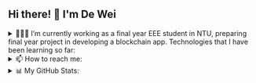## Hi there! 👋 I'm De Wei
<img src="https://komarev.com/ghpvc/?username=dewchan01&style=for-the-badge&color=blue" alt=""/>
<details>
<summary>🧑🏻‍💻 I’m currently working as a final year EEE student in NTU, preparing final year project in developing a blockchain app. Technologies that I have been learning so far:</summary>

### 🌩️ Cloud Stack

<details>
<summary>☁️ Cloud Providers</summary>

[![AWS](https://img.shields.io/badge/-AWS-232F3E?style=for-the-badge&logo=amazon-aws&logoColor=white)](https://aws.amazon.com/)
[![GCP](https://img.shields.io/badge/-GCP-4285F4?style=for-the-badge&logo=google-cloud&logoColor=white)](https://cloud.google.com/)
[![Azure](https://img.shields.io/badge/-Azure-0089D6?style=for-the-badge&logo=microsoft-azure&logoColor=white)](https://azure.microsoft.com/)
</details>

<details>
<summary>🐳 Containerization</summary>

[![Docker](https://img.shields.io/badge/-Docker-2496ED?style=for-the-badge&logo=docker&logoColor=white)](https://www.docker.com/)
[![Rancher](https://img.shields.io/badge/-Rancher-0075A8?style=for-the-badge&logo=rancher&logoColor=white)](https://rancher.com/)
</details>

<details>
<summary>💾 Storage</summary>

[![MinIO](https://img.shields.io/badge/-MinIO-00ADD8?style=for-the-badge&logo=min.io&logoColor=white)](https://min.io/)
</details>

<details>
<summary>🎵 Orchestration</summary>
  
[![Kubernetes](https://img.shields.io/badge/-Kubernetes-326CE5?style=for-the-badge&logo=kubernetes&logoColor=white)](https://kubernetes.io/)
[![Helm](https://img.shields.io/badge/-Helm-277A9F?style=for-the-badge&logo=helm&logoColor=white)](https://helm.sh/)
</details>

### 🖥️ Front-end App Development

<details>
<summary>💻 Languages & Frameworks</summary>

[![HTML5](https://img.shields.io/badge/-HTML5-E34F26?style=for-the-badge&logo=html5&logoColor=white)](https://developer.mozilla.org/en-US/docs/Web/HTML)
[![CSS3](https://img.shields.io/badge/-CSS3-1572B6?style=for-the-badge&logo=css3&logoColor=white)](https://developer.mozilla.org/en-US/docs/Web/CSS)
[![JavaScript](https://img.shields.io/badge/-JavaScript-F7DF1E?style=for-the-badge&logo=javascript&logoColor=black)](https://developer.mozilla.org/en-US/docs/Web/JavaScript)
[![TypeScript](https://img.shields.io/badge/-TypeScript-3178C6?style=for-the-badge&logo=typescript&logoColor=white)](https://www.typescriptlang.org/)
</details>

<details>
<summary>🔧 Frameworks & Libraries</summary>

[![Node.js](https://img.shields.io/badge/-Node.js-339933?style=for-the-badge&logo=node.js&logoColor=white)](https://nodejs.org/)
[![Angular](https://img.shields.io/badge/-Angular-DD0031?style=for-the-badge&logo=angular&logoColor=white)](https://angular.io/)
[![GreenSock](https://img.shields.io/badge/-GreenSock-88CE02?style=for-the-badge&logo=greensock&logoColor=white)](https://greensock.com/)
 <!-- [![React](https://img.shields.io/badge/-React-61DAFB?style=for-the-badge&logo=react&logoColor=white)](https://reactjs.org/)
 -->
  
</details>
  
### ⚙️ Back-end App Development

<details>
<summary>🗄️ Frameworks & Databases</summary>

[![NestJS](https://img.shields.io/badge/-NestJS-E0234E?style=for-the-badge&logo=nestjs&logoColor=white)](https://nestjs.com/)
[![SQLite](https://img.shields.io/badge/-SQLite-003B57?style=for-the-badge&logo=sqlite&logoColor=white)](https://www.sqlite.org/)
[![PostgreSQL](https://img.shields.io/badge/-PostgreSQL-336791?style=for-the-badge&logo=postgresql&logoColor=white)](https://www.postgresql.org/)
[![TypeORM](https://img.shields.io/badge/-TypeORM-E83524?style=for-the-badge&logo=typeorm&logoColor=white)](https://typeorm.io/)
[![Swagger](https://img.shields.io/badge/-Swagger-85EA2D?style=for-the-badge&logo=swagger&logoColor=black)](https://swagger.io/)
[![OpenAPI](https://img.shields.io/badge/-OpenAPI-6BA539?style=for-the-badge&logo=openapi-initiative&logoColor=white)](https://www.openapis.org/)
<!-- [![MongoDB](https://img.shields.io/badge/-MongoDB-47A248?style=for-the-badge&logo=mongodb&logoColor=white)](https://www.mongodb.com/) -->
</details>

### 🌐 IoT

<details>
<summary>🔌 Hardware & Platforms</summary>

[![Arduino](https://img.shields.io/badge/-Arduino-00979D?style=for-the-badge&logo=arduino&logoColor=white)](https://www.arduino.cc/)
</details>

### 🎮 Unity Pixel Game

<details>
<summary>🕹️ Game Development & Design</summary>

[![Unity](https://img.shields.io/badge/-Unity-000000?style=for-the-badge&logo=unity&logoColor=white)](https://unity.com/)
[![C#](https://img.shields.io/badge/-C%23-239120?style=for-the-badge&logo=c-sharp&logoColor=white)](https://docs.microsoft.com/en-us/dotnet/csharp/)
[![Adobe Premier Pro](https://img.shields.io/badge/-Adobe%20Premiere%20Pro-9999FF?style=for-the-badge&logo=adobe-premiere-pro&logoColor=white)](https://www.adobe.com/products/premiere.html)
[![Photoshop](https://img.shields.io/badge/-Photoshop-31A8FF?style=for-the-badge&logo=adobe-photoshop&logoColor=white)](https://www.adobe.com/products/photoshop.html)
</details>

### 🌐 Web3 App Development

<details>
<summary>📐 AR & 3D Modeling</summary>

[![Vuforia Studio](https://img.shields.io/badge/-Vuforia%20Studio-FF6600?style=for-the-badge&logo=pivotal-tracker&logoColor=white)](https://www.ptc.com/en/products/augmented-reality/vuforia/studio)
[![Creo Illustrate](https://img.shields.io/badge/-Creo%20Illustrate-009EDB?style=for-the-badge&logo=creo-illustrate&logoColor=white)](https://www.ptc.com/en/products/augmented-reality/vuforia/creo-illustrate)
[![Autodesk Fusion 360](https://img.shields.io/badge/-Autodesk%20Fusion%20360-FF6F00?style=for-the-badge&logo=autodesk&logoColor=white)](https://www.autodesk.com/products/fusion-360/)

</details>

### 🚀 DevOps Collaboration and Version Control

<details>
<summary>🔧 Tools and Platforms</summary>

[![Jira](https://img.shields.io/badge/-Jira-0052CC?style=for-the-badge&logo=jira&logoColor=white)](https://www.atlassian.com/software/jira)
[![Bitbucket](https://img.shields.io/badge/-Bitbucket-0052CC?style=for-the-badge&logo=bitbucket&logoColor=white)](https://bitbucket.org/)
[![Git](https://img.shields.io/badge/-Git-F05032?style=for-the-badge&logo=git&logoColor=white)](https://git-scm.com/)
[![GitHub](https://img.shields.io/badge/-GitHub-181717?style=for-the-badge&logo=github&logoColor=white)](https://github.com/)
[![Confluence](https://img.shields.io/badge/-Confluence-172B4D?style=for-the-badge&logo=confluence&logoColor=white)](https://www.atlassian.com/software/confluence)

</details>

### ⚡ Performance & Testing

<details>
<summary>🔍 Monitoring and Logging</summary>

[![Jenkins](https://img.shields.io/badge/-Jenkins-D24939?style=for-the-badge&logo=jenkins&logoColor=white)](https://www.jenkins.io/)
[![Grafana](https://img.shields.io/badge/-Grafana-F46800?style=for-the-badge&logo=grafana&logoColor=white)](https://grafana.com/)
[![InfluxDB](https://img.shields.io/badge/-InfluxDB-22ADF6?style=for-the-badge&logo=influxdb&logoColor=white)](https://www.influxdata.com/)
[![K6](https://img.shields.io/badge/-K6-000000?style=for-the-badge&logo=k6&logoColor=white)](https://k6.io/)

</details>

<details>
<summary>🧪 Testing</summary>

[![Postman](https://img.shields.io/badge/-Postman-FF6C37?style=for-the-badge&logo=postman&logoColor=white)](https://www.postman.com/)
[![Thunder Client](https://img.shields.io/badge/-Thunder%20Client-2F80ED?style=for-the-badge&logo=thunder-client&logoColor=white)](https://www.thunderclient.io/)
[![Jest](https://img.shields.io/badge/-Jest-C21325?style=for-the-badge&logo=jest&logoColor=white)](https://jestjs.io/)

</details>
  
### 🌐 Other Languages and IDE

<details>
<summary>🌐 Other Languages</summary>
  
[![Go](https://img.shields.io/badge/-Go-00ADD8?style=for-the-badge&logo=go&logoColor=white)](https://golang.org/)
[![Python](https://img.shields.io/badge/-Python-3776AB?style=for-the-badge&logo=python&logoColor=white)](https://www.python.org/)
[![C](https://img.shields.io/badge/-C-00599C?style=for-the-badge&logo=c&logoColor=white)](https://devdocs.io/c/)

</details>
  
<details>
<summary>🛠️ IDE</summary>

[![Code::Blocks](https://img.shields.io/badge/-Code::Blocks-333333?style=for-the-badge&logo=codeblocks&logoColor=white)](http://www.codeblocks.org/)
[![PyCharm](https://img.shields.io/badge/-PyCharm-000000?style=for-the-badge&logo=pycharm&logoColor=white)](https://www.jetbrains.com/pycharm/)
[![Visual Studio Code](https://img.shields.io/badge/-Visual%20Studio%20Code-007ACC?style=for-the-badge&logo=visual-studio-code&logoColor=white)](https://code.visualstudio.com/)
[![Visual Studio](https://img.shields.io/badge/-Visual%20Studio-5C2D91?style=for-the-badge&logo=visual-studio&logoColor=white)](https://visualstudio.microsoft.com/)

</details>

### 🧠 AI/ML

<details>
<summary>🤖 Artificial Intelligence & Machine Learning</summary>

<!-- [![Keras](https://img.shields.io/badge/-Keras-D00000?style=for-the-badge&logo=keras&logoColor=white)](https://keras.io/)
[![PyTorch](https://img.shields.io/badge/-PyTorch-EE4C2C?style=for-the-badge&logo=pytorch&logoColor=white)](https://pytorch.org/) -->
[![TensorFlow](https://img.shields.io/badge/-TensorFlow-FF6F00?style=for-the-badge&logo=tensorflow&logoColor=white)](https://www.tensorflow.org/)
[![Scikit-learn](https://img.shields.io/badge/-Scikit%20learn-F7931E?style=for-the-badge&logo=scikit-learn&logoColor=white)](https://scikit-learn.org/)
[![NumPy](https://img.shields.io/badge/-NumPy-013243?style=for-the-badge&logo=numpy&logoColor=white)](https://numpy.org/)
[![Matplotlib](https://img.shields.io/badge/-Matplotlib-11557C?style=for-the-badge&logo=matplotlib&logoColor=white)](https://matplotlib.org/)
[![pandas](https://img.shields.io/badge/-pandas-150458?style=for-the-badge&logo=pandas&logoColor=white)](https://pandas.pydata.org/)
[![Jupyter Notebook](https://img.shields.io/badge/-Jupyter%20Notebook-F37626?style=for-the-badge&logo=jupyter&logoColor=white)](https://jupyter.org/)
[![OpenCV](https://img.shields.io/badge/-OpenCV-5C3EE8?style=for-the-badge&logo=opencv&logoColor=white)](https://opencv.org/)
</details>

### 📝 Content Management Systems (CMS)

<details>
<summary>🌐 CMS Platforms</summary>

[![Adobe Experience Manager (AEM)](https://img.shields.io/badge/-Adobe%20Experience%20Manager%20(AEM)-FF0000?style=for-the-badge&logo=adobe&logoColor=white)](https://www.adobe.com/marketing/experience-manager.html)
[![WordPress](https://img.shields.io/badge/-WordPress-21759B?style=for-the-badge&logo=wordpress&logoColor=white)](https://wordpress.org/)
</details>

### ⛓️ Blockchain

<details>
<summary>🔗 Blockchain & Cryptocurrencies</summary>

[![Ethereum](https://img.shields.io/badge/-Ethereum-3C3C3D?style=for-the-badge&logo=ethereum&logoColor=white)](https://ethereum.org/)
[![Solidity](https://img.shields.io/badge/-Solidity-363636?style=for-the-badge&logo=solidity&logoColor=white)](https://soliditylang.org/)
[![Web3.js](https://img.shields.io/badge/-Web3.js-F16822?style=for-the-badge&logo=ethereum&logoColor=white)](https://web3js.readthedocs.io/)
</details>
</details>

<details>
<summary>📫 How to reach me:</summary>

[![LinkedIn](https://img.shields.io/badge/-LinkedIn-0077B5?style=for-the-badge&logo=linkedin&logoColor=white)](https://www.linkedin.com/in/de-wei-chan/)
[![Gmail](https://img.shields.io/badge/-Gmail-D14836?style=for-the-badge&logo=gmail&logoColor=white)](mailto:deweichan@gmail.com)
  
</details>

<details>
  <summary>📊 My GitHub Stats:</summary>
<div style="display: flex; justify-content: space-between;">
    <img src="https://github-readme-stats.vercel.app/api?username=dewchan01&show_icons=true" alt="Your Name's GitHub Stats" width="40%" />
    <img src="https://github-readme-stats.vercel.app/api/top-langs/?username=dewchan01&layout=compact" alt="Your Name's Top Languages" width="40%"/>
</div>

</details>

